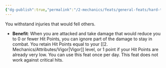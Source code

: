 ```yaml
---
{"dg-publish":true,"permalink":"/2-mechanics/feats/general-feats/hard-to-kill/"}
---
```


You withstand injuries that would fell others.

- **Benefit**: When you are attacked and take damage that would reduce you to 0 or fewer Hit Points, you can ignore part of the damage to stay in combat. You retain Hit Points equal to your [[2. Mechanics/Attributes/Vigor\|Vigor]] level, or 1 point if your Hit Points are already very low. You can use this feat once per day. This feat does not work against critical hits.